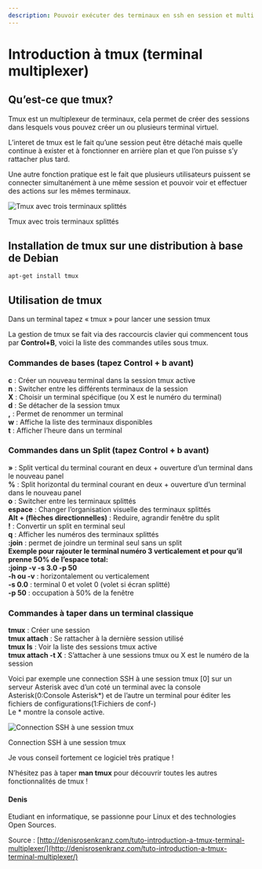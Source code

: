 ```yaml
---
description: Pouvoir exécuter des terminaux en ssh en session et multi fenêtres.
---
```


# Introduction à tmux \(terminal multiplexer\)

## Qu’est-ce que tmux?

Tmux est un multiplexeur de terminaux, cela permet de créer des sessions dans lesquels vous pouvez créer un ou plusieurs terminal virtuel.

L’interet de tmux est le fait qu’une session peut être détaché mais quelle continue à exister et à fonctionner en arrière plan et que l’on puisse s’y rattacher plus tard.

Une autre fonction pratique est le fait que plusieurs utilisateurs puissent se connecter simultanément à une même session et pouvoir voir et effectuer des actions sur les mêmes terminaux.

![Tmux avec trois terminaux splitt&#xE9;s](http://denisrosenkranz.com/wp-content/uploads/2012/09/Tmux1-1024x562.png)

Tmux avec trois terminaux splittés

## Installation de tmux sur une distribution à base de Debian

```text
apt-get install tmux
```

## Utilisation de tmux

Dans un terminal tapez « tmux » pour lancer une session tmux

La gestion de tmux se fait via des raccourcis clavier qui commencent tous par **Control+B**, voici la liste des commandes utiles sous tmux.

### Commandes de bases \(tapez Control + b avant\)

**c** : Créer un nouveau terminal dans la session tmux active  
 **n** : Switcher entre les différents terminaux de la session  
 **X** : Choisir un terminal spécifique \(ou X est le numéro du terminal\)  
 **d** : Se détacher de la session tmux  
 **,** : Permet de renommer un terminal  
 **w** : Affiche la liste des terminaux disponibles  
 **t** : Afficher l’heure dans un terminal

### Commandes dans un Split \(tapez Control + b avant\)

 **»** : Split vertical du terminal courant en deux + ouverture d’un terminal dans le nouveau panel  
 **%** : Split horizontal du terminal courant en deux + ouverture d’un terminal dans le nouveau panel  
 **o** : Switcher entre les terminaux splittés  
 **espace** : Changer l’organisation visuelle des terminaux splittés  
 **Alt + \(flèches directionnelles\)** : Reduire, agrandir fenêtre du split  
 **!** : Convertir un split en terminal seul  
 **q** : Afficher les numéros des terminaux splittés  
 **:join** : permet de joindre un terminal seul sans un split  
 **Exemple pour rajouter le terminal numéro 3 verticalement et pour qu’il prenne 50% de l’espace total:  
 :joinp -v -s 3.0 -p 50**  
 **-h ou -v** : horizontalement ou verticalement  
 **-s 0.0** : terminal 0 et volet 0 \(volet si écran splitté\)  
 **-p 50** : occupation à 50% de la fenêtre

### Commandes à taper dans un terminal classique

**tmux** : Créer une session  
 **tmux attach** : Se rattacher à la dernière session utilisé  
 **tmux ls** : Voir la liste des sessions tmux active  
 **tmux attach -t X** : S’attacher à une sessions tmux ou X est le numéro de la session

Voici par exemple une connection SSH à une session tmux \[0\] sur un serveur Asterisk avec d’un coté un terminal avec la console Asterisk\(0:Console Asterisk\*\) et de l’autre un terminal pour éditer les fichiers de configurations\(1:Fichiers de conf-\)  
 Le \* montre la console active.

![Connection SSH &#xE0; une session tmux](http://denisrosenkranz.com/wp-content/uploads/2012/09/Tmux.png)

Connection SSH à une session tmux

Je vous conseil fortement ce logiciel très pratique !

N’hésitez pas à taper **man tmux** pour découvrir toutes les autres fonctionnalités de tmux !

#### Denis

Etudiant en informatique, se passionne pour Linux et des technologies Open Sources.

Source : [http://denisrosenkranz.com/tuto-introduction-a-tmux-terminal-multiplexer/](http://denisrosenkranz.com/tuto-introduction-a-tmux-terminal-multiplexer/)

